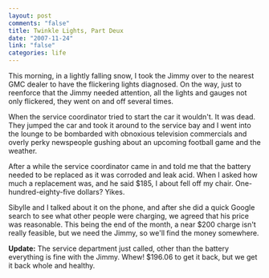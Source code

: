 ```yaml
--- 
layout: post
comments: "false"
title: Twinkle Lights, Part Deux
date: "2007-11-24"
link: "false"
categories: life
---
```

This morning, in a lightly falling snow, I took the Jimmy over to the nearest GMC dealer to have the flickering lights diagnosed.  On the way, just to reenforce that the Jimmy needed attention, all the lights and gauges not only flickered, they went on and off several times.

When the service coordinator tried to start the car it wouldn't.  It was dead.  They jumped the car and took it around to the service bay and I went into the lounge to be bombarded with obnoxious television commercials and overly perky newspeople gushing about an upcoming football game and the weather.

After a while the service coordinator came in and told me that the battery needed to be replaced as it was corroded and leak acid.  When I asked how much a replacement was, and he said $185, I about fell off my chair.  One-hundred-eighty-five dollars?  Yikes.

Sibylle and I talked about it on the phone, and after she did a quick Google search to see what other people were charging, we agreed that his price was reasonable.  This being the end of the month, a near $200 charge isn't really feasible, but we need the Jimmy, so we'll find the money somewhere.

<strong>Update:</strong> The service department just called, other than the battery everything is fine with the Jimmy.  Whew!  $196.06 to get it back, but we get it back whole and healthy.
